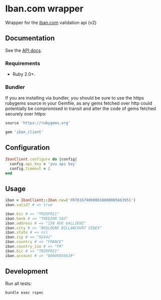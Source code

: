 # Iban.com wrapper

Wrapper for the [iban.com](https://www.iban.com) validation api (v2)

## Documentation

See the [API docs](https://www.iban.com/validation-api-v2.html).


### Requirements

* Ruby 2.0+.

### Bundler

If you are installing via bundler, you should be sure to use the https rubygems
source in your Gemfile, as any gems fetched over http could potentially be
compromised in transit and alter the code of gems fetched securely over https:

``` ruby
source 'https://rubygems.org'

gem 'iban_client'
```

## Configuration

```ruby
IbanClient.configure do |config|
  config.api_key = 'you api key'
  config.timeout = 2
end
```

## Usage

```ruby
iban = IbanClient::Iban.new('FR7616798000010000005663951')
iban.valid? # => true

iban.bic # => "TRZOFR21"
iban.bank # => "TREEZOR SAS"
iban.address # => "150 RUE GALLIENI"
iban.city # => "BOULOGNE BILLANCOURT CEDEX"
iban.state # => nil
iban.zip # => "92641"
iban.country # => "FRANCE"
iban.country_iso # => "FR"
iban.bic # => "TRZOFR21"
iban.account # => "00000056639"
```

## Development

Run all tests:

    bundle exec rspec
